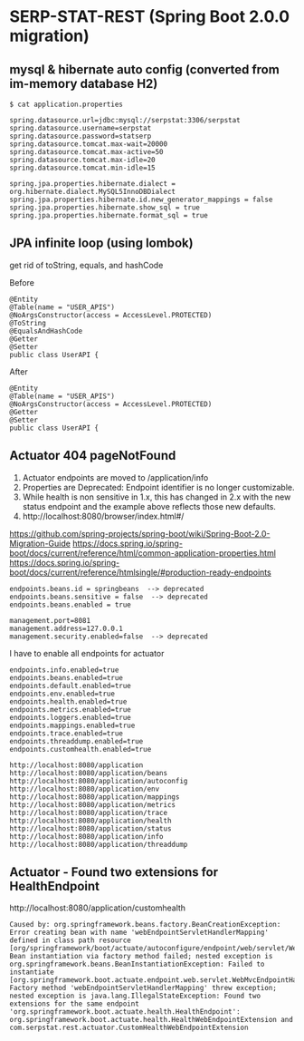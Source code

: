 # SERP-STAT-REST (Spring Boot 2.0.0 migration)

## mysql & hibernate auto config (converted from im-memory database H2)
```
$ cat application.properties

spring.datasource.url=jdbc:mysql://serpstat:3306/serpstat
spring.datasource.username=serpstat
spring.datasource.password=statserp
spring.datasource.tomcat.max-wait=20000
spring.datasource.tomcat.max-active=50
spring.datasource.tomcat.max-idle=20
spring.datasource.tomcat.min-idle=15

spring.jpa.properties.hibernate.dialect = org.hibernate.dialect.MySQL5InnoDBDialect
spring.jpa.properties.hibernate.id.new_generator_mappings = false
spring.jpa.properties.hibernate.show_sql = true
spring.jpa.properties.hibernate.format_sql = true
```

## JPA infinite loop (using lombok)
get rid of toString, equals, and hashCode

Before
```
@Entity
@Table(name = "USER_APIS")
@NoArgsConstructor(access = AccessLevel.PROTECTED)
@ToString
@EqualsAndHashCode
@Getter
@Setter
public class UserAPI {
```
After
```
@Entity
@Table(name = "USER_APIS")
@NoArgsConstructor(access = AccessLevel.PROTECTED)
@Getter
@Setter
public class UserAPI {
```

## Actuator 404 pageNotFound
1. Actuator endpoints are moved to /application/info
2. Properties are Deprecated: Endpoint identifier is no longer customizable.
3. While health is non sensitive in 1.x, this has changed in 2.x with the new status endpoint and the example above reflects those new defaults.
4. http://localhost:8080/browser/index.html#/

https://github.com/spring-projects/spring-boot/wiki/Spring-Boot-2.0-Migration-Guide
https://docs.spring.io/spring-boot/docs/current/reference/html/common-application-properties.html
https://docs.spring.io/spring-boot/docs/current/reference/htmlsingle/#production-ready-endpoints

```
endpoints.beans.id = springbeans  --> deprecated
endpoints.beans.sensitive = false  --> deprecated
endpoints.beans.enabled = true

management.port=8081
management.address=127.0.0.1
management.security.enabled=false  --> deprecated
```

I have to enable all endpoints for actuator
```
endpoints.info.enabled=true
endpoints.beans.enabled=true
endpoints.default.enabled=true
endpoints.env.enabled=true
endpoints.health.enabled=true
endpoints.metrics.enabled=true
endpoints.loggers.enabled=true
endpoints.mappings.enabled=true
endpoints.trace.enabled=true
endpoints.threaddump.enabled=true
endpoints.customhealth.enabled=true
```

```
http://localhost:8080/application
http://localhost:8080/application/beans
http://localhost:8080/application/autoconfig
http://localhost:8080/application/env
http://localhost:8080/application/mappings
http://localhost:8080/application/metrics
http://localhost:8080/application/trace
http://localhost:8080/application/health
http://localhost:8080/application/status
http://localhost:8080/application/info
http://localhost:8080/application/threaddump
```

## Actuator - Found two extensions for HealthEndpoint

http://localhost:8080/application/customhealth

```
Caused by: org.springframework.beans.factory.BeanCreationException: Error creating bean with name 'webEndpointServletHandlerMapping' defined in class path resource [org/springframework/boot/actuate/autoconfigure/endpoint/web/servlet/WebMvcEndpointManagementContextConfiguration.class]: Bean instantiation via factory method failed; nested exception is org.springframework.beans.BeanInstantiationException: Failed to instantiate [org.springframework.boot.actuate.endpoint.web.servlet.WebMvcEndpointHandlerMapping]: Factory method 'webEndpointServletHandlerMapping' threw exception; nested exception is java.lang.IllegalStateException: Found two extensions for the same endpoint 'org.springframework.boot.actuate.health.HealthEndpoint': org.springframework.boot.actuate.health.HealthWebEndpointExtension and com.serpstat.rest.actuator.CustomHealthWebEndpointExtension
```

